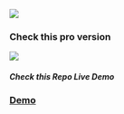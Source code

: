 <a href="https://wrappixel.com"><img src="https://wrappixel.com/wp-content/uploads/2017/03/wp-updated-logo.jpg" /></a><br/>
<h3>Check this pro version</h3>
<a href="https://wrappixel.com/templates/niceadmin/"><img src="https://wrappixel.com/demos/admin-templates/nice-admin/landingpage/assets/images/db.jpg"/></a>

<h5>Check this Repo Live Demo</h5>
<h3><a href="https://wrappixel.com/demos/free-admin-templates/nice-admin-lite/landingpage/">Demo</a></h3>

